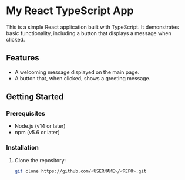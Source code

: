 # My React TypeScript App

This is a simple React application built with TypeScript. It demonstrates basic functionality, including a button that displays a message when clicked.

## Features

- A welcoming message displayed on the main page.
- A button that, when clicked, shows a greeting message.

## Getting Started

### Prerequisites

- Node.js (v14 or later)
- npm (v5.6 or later)

### Installation

1. Clone the repository:
   ```bash
   git clone https://github.com/<USERNAME>/<REPO>.git
